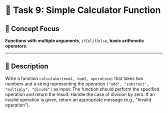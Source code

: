 # 🎯 Task 9: Simple Calculator Function

## 🧠 Concept Focus

**Functions with multiple arguments**, ```if```/```elif```/```else```, **basic arithmetic operators**.

---

## 📄 Description

Write a function ```calculator(num1, num2, operation)``` that takes two numbers and a string representing the operation ```("add", "subtract", "multiply", "divide")``` as input. The function should perform the specified operation and return the result. Handle the case of division by zero. If an invalid operation is given, return an appropriate message (e.g., "Invalid operation").

